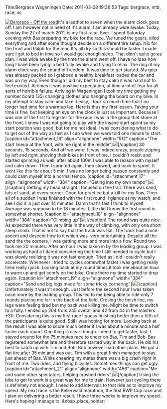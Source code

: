 Title:Bergrace Wageningen
Date: 2011-03-28 19:36:53
Tags: bergrace, mtb, race, xc

[![Bergrace - Off the road](/images/logo-300x34.png)](http://bergraceofftheroad.nl)It's a
leather to seven when the alarm clock goes off. I am however not in need of
it's alarm. I am already wide awake. Today, Sunday the 27 of march 2011, is my
first race. Ever. I spent Saturday evening with Bas preparing my bike for the
race. We tuned the gears, oiled everything and after some thought decide on a
different tire setup. Nic for the front and Ralph for the rear. It's all dry
so this should be faster. I made sure I got to bed in time so I would get
enough sleep. That didn't quite go as plan. I was wide awake by the time the
alarm went off. I have no idea how long I have been lying in bed fully awake
and trying to relax. The ring of my alarm clock was the sound of freedom. It
was time to get started. My gear was already packed so I grabbed a healthy
breakfast loaded the car and was on my way. Even though I did my best to stay
calm it was hard not to feel excited. At times it was positive expectation, at
time a lot of fear for all sorts of horrible failure. Arriving in Wageningen I
took my time getting my number board (35) changing clothes and hanging the
board on my bike. In my attempt to stay calm and take it easy, I took so much
time that I no longer had time for a warmup lap. Here is thus my first lesson.
Taking your time is fine, but keeping an eye on the clock is just as
important. Because I was one of the first to register for the race I was in
the group that stone at the front. I knew I was not going to play with the
insane start sprint so my start position was good, but for me not ideal. I was
considering what to do to get out of the way as fast as I can when we were
told one minute to start. [caption id="attachment_16" align="alignnone"
width="512" caption="The start lineup at the front, with me right in the
middle"]![](/images/img_38591.jpg)[/caption] 30 seconds, 15 seconds, And
off we were. It was indeed crazy, people zipping by left and right, shoving
their bikes in front of me. I couldn't resist and started sprinting as well,
after about 100m I was able to reason with myself and calm down. Then I
sprinted again, then slowed, and back to sprint. It went like this for about 5
min. I was no longer being passed constantly and could calm myself into a
normal tempo. [caption id="attachment_17" align="alignnone" width="384"
caption="Geting into my own tempo"]![](/images/P32788571.jpg)[/caption] Getting my head straight I
focused on the trail. There was sand, lots of sand, at every corner. Good for
practice but a kill for my flow. Then all of a sudden I was finished with the
first round. I glance at my watch, and see I did it in just over 14 minutes.
Damn that's fast I think to myself. Average was suppose to be 18 minutes.
Little did I know the first round is somewhat shorter. [caption
id="attachment_18" align="alignnone" width="384" caption="Climbing
up"]![](/images/P3279031.jpg)[/caption] The round was quite nice. As
expected there was very little in the way of climbing, with only one short
steep climb. That is not to say that the track was flat. The track had a nice
ascent and descent flow to it which was  very entertaining. Despite all the
sand the the corners, i was getting more and more into a flow. Round two took
me 20 minutes. After an hour I was taken in by the leading group. I was
working as hard a I dared considering the time I still needed to cycle but I
was slowly realizing it was not fast enough. Tried as i did i couldn't really
accelerate. Whenever i tried to cycles somewhat faster i was getting really
tired really quick. Looking back at my round times it took me about an hour to
warm up and get comfy on the bike. Once there my time started to drop again.
[caption id="attachment_19" align="alignnone" width="384" caption="Sand and
big logs made for some tricky cornering"]![](/images/P3279133.jpg)[/caption] Unfortunately it wasn't
enough. Just before the second hour I was taken once more by the leading
group. This led to me being able to ride only 7 rounds placing me far in the
back of the field. Crosing the finish line, my legs were feeling tired but my
back was killing me. Might be time to switch to a fully. I ended up 204 from
245 overall and 42 from 44 in the masters +30. Considering this is my first
race I guess finishing better then a fifth of the participants is quite good.
Still I was hoping for more. Looking back at the result I was able to score
much better if I was about a minute and a half faster each round. One thing is
clear though. I need to get faster, fast. I stayed around for the 75 minutes
race to cheer on Bas, Tim and Bob. Bas registered somewhat late and therefore
started way in the back. He did his best to catch up with Tim and Bob. Bob
however had other plans. He got a flat tire after 35 min and was out. Tim with
a great finish managed to stay just ahead of Bas. While cheering my mates
there was a big crash right in front of me. Two rides, and flying bicycles.
Sometimes things can get ugly. [caption id="attachment_21" align="alignnone"
width="456" caption="Me and some other spectators, helping crashed
riders"]![](/images/img_4920.jpg)[/caption] Using the bike to get to work
is a great way for me to train. However just cycling there is definitely not
enough. I need to add intervals to that ride as to improve my speed. My next
race is the Kellerwald marathon, the first RWP Cup race and I plan on
delivering a better result. I have three weeks to improve my speed. Here's
hoping I manage to. &nbsp_place_holder;

